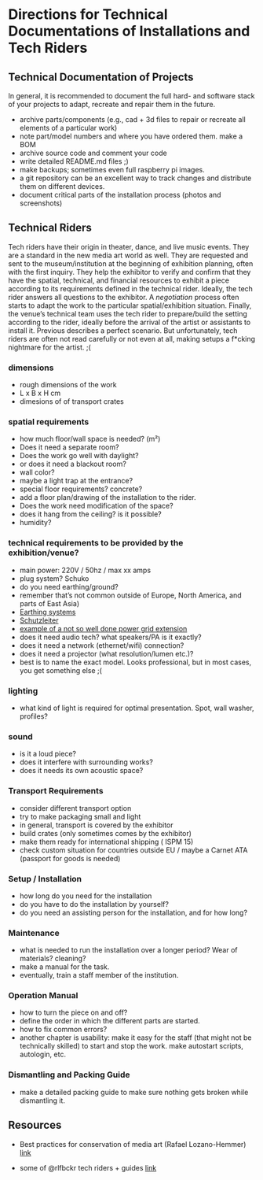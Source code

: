 # Directions for Technical Documentations of Installations and Tech Riders

## Technical Documentation of Projects

In general, it is recommended to document the full hard- and software stack of your projects to adapt, recreate and repair them in the future.

- archive parts/components (e.g., cad + 3d files to repair or recreate all elements of a particular work)
- note part/model numbers and where you have ordered them. make a BOM
- archive source code and comment your code
- write detailed README.md files ;)
- make backups; sometimes even full raspberry pi images.
- a git repository can be an excellent way to track changes and distribute them on different devices.
- document critical parts of the installation process (photos and screenshots)


## Technical Riders

Tech riders have their origin in theater, dance, and live music events. They are a standard in the new media art world as well. They are requested and sent to the museum/institution at the beginning of exhibition planning, often with the first inquiry. They help the exhibitor to verify and confirm that they have the spatial, technical, and financial resources to exhibit a piece according to its requirements defined in the technical rider. Ideally, the tech rider answers all questions to the exhibitor. A *negotiation* process often starts to adapt the work to the particular spatial/exhibition situation. Finally, the venue’s technical team uses the tech rider to prepare/build the setting according to the rider, ideally before the arrival of the artist or assistants to install it. Previous describes a perfect scenario. But unfortunately, tech riders are often not read carefully or not even at all, making setups a f*cking nightmare for the artist. ;(


### dimensions
- rough dimensions of the work
- L x B x H cm
- dimesions of of transport crates

### spatial requirements
- how much floor/wall space is needed? (m²)
- Does it need a separate room? 
- Does the work go well with daylight?
- or does it need a blackout room?
- wall color?
- maybe a light trap at the entrance?
- special floor requirements? concrete?
- add a floor plan/drawing of the installation to the rider.
- Does the work need modification of the space?
- does it hang from the ceiling? is it possible?
- humidity?


### technical requirements to be provided by the exhibition/venue?
- main power: 220V / 50hz / max xx amps
- plug system? Schuko
- do you need earthing/ground?
- remember that’s not common outside of Europe, North America, and parts of East Asia)
- [Earthing systems](https://en.m.wikipedia.org/wiki/Earthing_system)
- [Schutzleiter](https://de.m.wikipedia.org/wiki/Schutzleiter)
- [example of a not so well done power grid extension](https://photos.app.goo.gl/xEAfmE82VwtSfs2R7)
- does it need audio tech? what speakers/PA is it exactly?
- does it need a network (ethernet/wifi) connection?
- does it need a projector (what resolution/lumen etc.)?
- best is to name the exact model. Looks professional, but in most cases, you get something else ;(


### lighting
- what kind of light is required for optimal presentation. Spot, wall washer, profiles?


### sound
- is it a loud piece?
- does it interfere with surrounding works?
- does it needs its own acoustic space?


### Transport Requirements
- consider different transport option
- try to make packaging small and light
- in general, transport is covered by the exhibitor
- build crates (only sometimes comes by the exhibitor)
- make them ready for international shipping ( ISPM 15)
- check custom situation for countries outside EU / maybe a Carnet ATA (passport for goods is needed)


### Setup / Installation
- how long do you need for the installation
- do you have to do the installation by yourself?
- do you need an assisting person for the installation, and for how long?


### Maintenance
- what is needed to run the installation over a longer period? Wear of materials? cleaning?
- make a manual for the task.
- eventually, train a staff member of the institution.

### Operation Manual
- how to turn the piece on and off?
- define the order in which the different parts are started.
- how to fix common errors?
- another chapter is usability: make it easy for the staff (that might not be technically skilled) to start and stop the work. make autostart scripts, autologin, etc.


### Dismantling and Packing Guide
- make a detailed packing guide to make sure nothing gets broken while dismantling it.


## Resources

- Best practices for conservation of media art (Rafael Lozano-Hemmer)
[link](https://github.com/antimodular/Best-practices-for-conservation-of-media-art)

- some of @rlfbckr tech riders + guides
[link](https://drive.google.com/drive/folders/180cgY8QufPIBlDxNgju6u0dyK-2E21Qy?usp=sharing)
